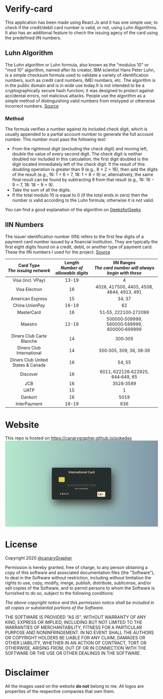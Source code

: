 # Verify-card
This application has been made using React.Js and it has one simple use, to check if the credit/debit card number is valid, or not, using Luhn Algorithms. It also has an additional feature to chech the issuing agecy of the card using the predefined IIN numbers.

## Luhn Algorithm
The Luhn algorithm or Luhn formula, also known as the "modulus 10" or "mod 10" algorithm, named after its creator, IBM scientist Hans Peter Luhn, is a simple checksum formula used to validate a variety of identification numbers, such as credit card numbers, IMEI numbers, etc.
The algorithm is in the public domain and is in wide use today.It is not intended to be a cryptographically secure hash function; it was designed to protect against accidental errors, not malicious attacks. People use the algorithm as a simple method of distinguishing valid numbers from mistyped or otherwise incorrect numbers. [Source](https://en.wikipedia.org/wiki/Luhn_algorithm)
### Method
The formula verifies a number against its included check digit, which is usually appended to a partial account number to generate the full account number. This number must pass the following test:
* From the rightmost digit (excluding the check digit) and moving left, double the value of every second digit. The check digit is neither doubled nor included in this calculation; the first digit doubled is the digit located immediately left of the check digit. If the result of this doubling operation is greater than 9 (e.g., 8 × 2 = 16), then add the digits of the result (e.g., 16: 1 + 6 = 7, 18: 1 + 8 = 9) or, alternatively, the same final result can be found by subtracting 9 from that result (e.g., 16: 16 − 9 = 7, 18: 18 − 9 = 9).
* Take the sum of all the digits.
* If the total modulo 10 is equal to 0 (if the total ends in zero) then the number is valid according to the Luhn formula; otherwise it is not valid.

You can find a good explanation of the algorithm on [GeeksforGeeks](https://www.geeksforgeeks.org/luhn-algorithm/)


## IIN Numbers
The issuer identification number (IIN) refers to the first few digits of a payment card number issued by a financial institution. They are typically the first eight digits found on a credit, debit, or another type of payment card.
These the IIN numbers I used for the project. [Source](https://baymard.com/checkout-usability/credit-card-patterns)

Card Type <br /> *The issuing network*  | Length <br /> *Number of allowable digits* | IIN Ranges <br /> *The card number will always begin with these*
:---: | :---: | :---:
Visa (incl. VPay) | 13-19 | 4  
Visa Electron	| 16 |	4026, 417500, 4405, 4508, 4844, 4913, 491
American Express | 15	| 34, 37	
China UnionPay | 16-19 | 62	
MasterCard	| 16 |	51‑55, 222100‑272099	
Maestro	| 12-19	| 500000‑509999, 560000‑589999, 600000‑699999	
Diners Club Carte Blanche	| 14	| 300‑305	
Diners Club International	| 14	| 300‑305, 309, 36, 38‑39	
Diners Club United States & Canada	| 16 |	54, 55	
Discover	| 16 |	6011, 622126‑622925, 644‑649, 65	
JCB |	16 |	3528‑3589	
UATP	| 15 |	1	
Dankort	| 16 |	5019	
InterPayment	| 16-19	| 636

# Website
This repo is hosted on https://canarygrapher.github.io/pokedex
![Image of the website](https://github.com/canaryGrapher/verify-card/blob/master/public/socialImage.png?raw=true)

# License
Copyright 2020 [@canaryGrapher](https://github.com/canaryGrapher)

Permission is hereby granted, free of charge, to any person obtaining a copy of this software and associated documentation files (the "Software"), to deal in the Software without restriction, including without limitation the rights to use, copy, modify, merge, publish, distribute, sublicense, and/or sell copies of the Software, and to permit persons to whom the Software is furnished to do so, subject to the following conditions:

_The above copyright notice and this permission notice shall be included in all copies or substantial portions of the Software._

THE SOFTWARE IS PROVIDED "AS IS", WITHOUT WARRANTY OF ANY KIND, EXPRESS OR IMPLIED, INCLUDING BUT NOT LIMITED TO THE WARRANTIES OF MERCHANTABILITY, FITNESS FOR A PARTICULAR PURPOSE AND NONINFRINGEMENT. IN NO EVENT SHALL THE AUTHORS OR COPYRIGHT HOLDERS BE LIABLE FOR ANY CLAIM, DAMAGES OR OTHER LIABILITY, WHETHER IN AN ACTION OF CONTRACT, TORT OR OTHERWISE, ARISING FROM, OUT OF OR IN CONNECTION WITH THE SOFTWARE OR THE USE OR OTHER DEALINGS IN THE SOFTWARE.

# Disclaimer
All the images used on the website **do not** belong to me. All logos are properties of the respective companies that own them. 
